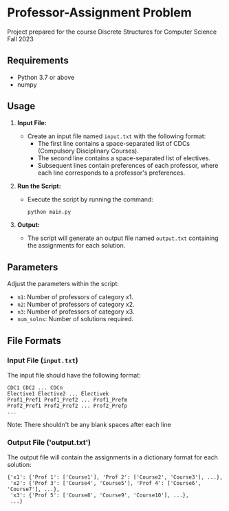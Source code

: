 # Professor-Assignment Problem
Project prepared for the course Discrete Structures for Computer Science Fall 2023

## Requirements
- Python 3.7 or above
- numpy

## Usage

1. **Input File:**
   - Create an input file named `input.txt` with the following format:
     - The first line contains a space-separated list of CDCs (Compulsory Disciplinary Courses).
     - The second line contains a space-separated list of electives.
     - Subsequent lines contain preferences of each professor, where each line corresponds to a professor's preferences.

2. **Run the Script:**
   - Execute the script by running the command:
     ```bash
     python main.py
     ```

3. **Output:**
   - The script will generate an output file named `output.txt` containing the assignments for each solution.

## Parameters

Adjust the parameters within the script:
- `n1`: Number of professors of category x1.
- `n2`: Number of professors of category x2.
- `n3`: Number of professors of category x3.
- `num_solns`: Number of solutions required.

## File Formats

### Input File (`input.txt`)

The input file should have the following format:

```plaintext
CDC1 CDC2 ... CDCn
Elective1 Elective2 ... Electivek
Prof1_Pref1 Prof1_Pref2 ... Prof1_Prefm
Prof2_Pref1 Prof2_Pref2 ... Prof2_Prefp
...
```

Note: There shouldn't be any blank spaces after each line

### Output File ('output.txt')

The output file will contain the assignments in a dictionary format for each solution:

```plaintext
{'x1': {'Prof 1': ['Course1'], 'Prof 2': ['Course2', 'Course3'], ...},
 'x2': {'Prof 3': ['Course4', 'Course5'], 'Prof 4': ['Course6', 'Course7'], ...},
 'x3': {'Prof 5': ['Course8', 'Course9', 'Course10'], ...},
 ...}
```
